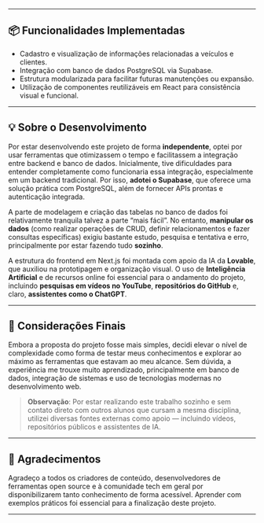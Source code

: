 
---

## 📦 Funcionalidades Implementadas

- Cadastro e visualização de informações relacionadas a veículos e clientes.
- Integração com banco de dados PostgreSQL via Supabase.
- Estrutura modularizada para facilitar futuras manutenções ou expansão.
- Utilização de componentes reutilizáveis em React para consistência visual e funcional.

---

## 💡 Sobre o Desenvolvimento

Por estar desenvolvendo este projeto de forma **independente**, optei por usar ferramentas que otimizassem o tempo e facilitassem a integração entre backend e banco de dados. Inicialmente, tive dificuldades para entender completamente como funcionaria essa integração, especialmente em um backend tradicional. Por isso, **adotei o Supabase**, que oferece uma solução prática com PostgreSQL, além de fornecer APIs prontas e autenticação integrada.

A parte de modelagem e criação das tabelas no banco de dados foi relativamente tranquila talvez a parte “mais fácil”. No entanto, **manipular os dados** (como realizar operações de CRUD, definir relacionamentos e fazer consultas específicas) exigiu bastante estudo, pesquisa e tentativa e erro, principalmente por estar fazendo tudo **sozinho**.

A estrutura do frontend em Next.js foi montada com apoio da IA da **Lovable**, que auxiliou na prototipagem e organização visual. O uso de **Inteligência Artificial** e de recursos online foi essencial para o andamento do projeto, incluindo **pesquisas em vídeos no YouTube**, **repositórios do GitHub** e, claro, **assistentes como o ChatGPT**.

---

## 📌 Considerações Finais

Embora a proposta do projeto fosse mais simples, decidi elevar o nível de complexidade como forma de testar meus conhecimentos e explorar ao máximo as ferramentas que estavam ao meu alcance. Sem dúvida, a experiência me trouxe muito aprendizado, principalmente em banco de dados, integração de sistemas e uso de tecnologias modernas no desenvolvimento web.

> **Observação**: Por estar realizando este trabalho sozinho e sem contato direto com outros alunos que cursam a mesma disciplina, utilizei diversas fontes externas como apoio — incluindo vídeos, repositórios públicos e assistentes de IA.

---

## 🤝 Agradecimentos

Agradeço a todos os criadores de conteúdo, desenvolvedores de ferramentas open source e à comunidade tech em geral por disponibilizarem tanto conhecimento de forma acessível. Aprender com exemplos práticos foi essencial para a finalização deste projeto.

---

